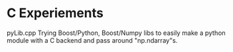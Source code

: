 # C Experiements
pyLib.cpp
Trying Boost/Python, Boost/Numpy libs to easily make a python module with a C backend and pass around "np.ndarray"s.
